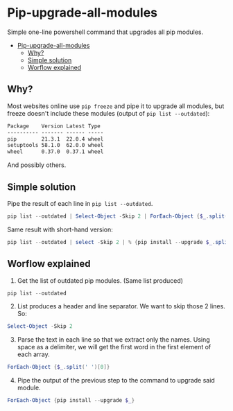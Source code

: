 # Pip-upgrade-all-modules

Simple one-line powershell command that upgrades all pip modules.

- [Pip-upgrade-all-modules](#pip-upgrade-all-modules)
  - [Why?](#why)
  - [Simple solution](#simple-solution)
  - [Worflow explained](#worflow-explained)

## Why?

Most websites online use `pip freeze` and pipe it to upgrade all modules, but freeze doesn't include these modules (output of `pip list --outdated`):

```cmd
Package    Version Latest Type
---------- ------- ------ -----
pip        21.3.1  22.0.4 wheel
setuptools 58.1.0  62.0.0 wheel
wheel      0.37.0  0.37.1 wheel
```

And possibly others.

## Simple solution

Pipe the result of each line in `pip list --outdated`.

````powershell
pip list --outdated | Select-Object -Skip 2 | ForEach-Object {$_.split(' ')[0]} | ForEach-Object {pip install --upgrade $_}
````

Same result with short-hand version:

````powershell
pip list --outdated | select -Skip 2 | % {pip install --upgrade $_.split(' ')[0]}
````

## Worflow explained

1. Get the list of outdated pip modules. (Same list produced)

````powershell
pip list --outdated
````

2. List produces a header and line separator. We want to skip those 2 lines. So:

````powershell
Select-Object -Skip 2
````

3. Parse the text in each line so that we extract only the names. Using space as a delimiter, we will get the first word in the first element of each array.

````powershell
ForEach-Object {$_.split(' ')[0]}
````

4. Pipe the output of the previous step to the command to upgrade said module.

````powershell
ForEach-Object {pip install --upgrade $_}
````
